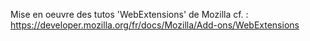 
Mise en oeuvre des tutos 'WebExtensions' de Mozilla
cf. : https://developer.mozilla.org/fr/docs/Mozilla/Add-ons/WebExtensions

